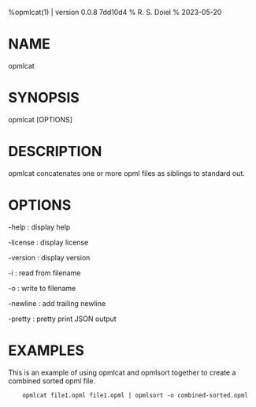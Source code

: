 %opmlcat(1) | version 0.0.8 7dd10d4
% R. S. Doiel
% 2023-05-20

# NAME

opmlcat

# SYNOPSIS

opmlcat [OPTIONS]

# DESCRIPTION

opmlcat concatenates one or more opml files as siblings to standard out.

# OPTIONS

-help
: display help

-license
: display license

-version
: display version

-i
: read from filename

-o
: write to filename

-newline
: add trailing newline

-pretty
: pretty print JSON output

# EXAMPLES

This is an example of using opmlcat and opmlsort together to 
create a combined sorted opml file.

~~~
    opmlcat file1.opml file1.opml | opmlsort -o combined-sorted.opml
~~~


